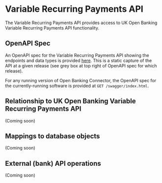 ﻿# Variable Recurring Payments API

The Variable Recurring Payments API provides access to UK Open Banking Variable Recurring Payments API functionality.

## OpenAPI Spec

An OpenAPI spec for the Variable Recurring Payments API showing the endpoints and data types is provided [here](./openapi.md). This is a static capture of the API at a given release (see grey box at top right of OpenAPI spec for which release).

For any running version of Open Banking Connector, the OpenAPI spec for the currently-running software is provided at `GET /swagger/index.html`.

## Relationship to UK Open Banking Variable Recurring Payments API

(Coming soon)

## Mappings to database objects

(Coming soon)

## External (bank) API operations

(Coming soon)
